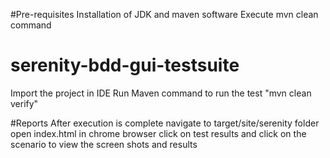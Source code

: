 #Pre-requisites
Installation of JDK and maven software
Execute mvn clean command

# serenity-bdd-gui-testsuite
Import the project in IDE
Run Maven command to run the test "mvn clean verify"

#Reports
After execution is complete navigate to target/site/serenity folder
open index.html in chrome browser
click on test results and click on the scenario to view the screen shots and results













